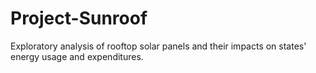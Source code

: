 # Project-Sunroof
Exploratory analysis of rooftop solar panels and their impacts on states' energy usage and expenditures.
